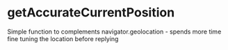 getAccurateCurrentPosition
==========================

Simple function to complements navigator.geolocation - spends more time fine tuning the location before replying